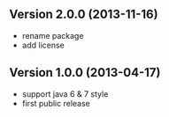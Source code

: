 Version 2.0.0 (2013-11-16)
-----------------------------

* rename package
* add license


Version 1.0.0 (2013-04-17)
-----------------------------

* support java 6 & 7 style
* first public release
